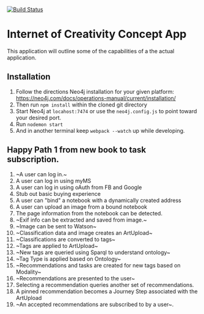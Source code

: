 [![Build Status](https://travis-ci.org/doodlegabe/ioc_prototype.svg?branch=master)](https://travis-ci.org/doodlegabe/ioc_prototype)

# Internet of Creativity Concept App

This application will outline some of the capabilities of a the actual application.

## Installation

1. Follow the directions Neo4j installation for your given platform: https://neo4j.com/docs/operations-manual/current/installation/
2. Then run `npm install` within the cloned git directory
3. Start Neo4j at `locahost:7474` or use the `neo4j.config.js` to point toward your desired port.
4. Run `nodemon start`
5. And in another terminal keep `webpack --watch` up while developing.


## Happy Path 1 from new book to task subscription.

1. ~A user can log in.~
2. A user can log in using myMS
3. A user can log in using oAuth from FB and Google
4. Stub out basic buying experience
5. A user can "bind" a notebook with a dynamically created address
6. A user can upload an image from a bound notebook
7. The page information from the notebook can be detected.
8. ~Exif info can be extracted and saved from image.~
9. ~Image can be sent to Watson~
10. ~Classification data and image creates an ArtUpload~
11. ~Classifications are converted to tags~
12. ~Tags are applied to ArtUpload~
13. ~New tags are queried using Sparql to understand ontology~
14. ~Tag Type is applied based on Ontology~
15. ~Recommendations and tasks are created for new tags based on Modality~
16. ~Recommendations are presented to the user~
17. Selecting a recommendation queries another set of recommendations.
18. A pinned recommendation becomes a Journey Step associated with the ArtUpload
19. ~An accepted recommendations are subscribed to by a user~.

